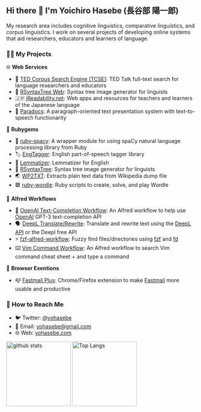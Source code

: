 ## Hi there 👋 I'm Yoichiro Hasebe (長谷部 陽一郎) 

My research area includes cognitive linguistics, comparative linguistics, and corpus linguistics. I work on several projects of developing online systems that aid researchers, educators and learners of language.

### 👨‍💻 My Projects

🌐 **Web Services**

- 💬 [TED Corpus Search Engine (TCSE)](https://yohasebe.com/tcse): TED Talk full-text search for language researchers and educators 
- 🌲 [RSyntaxTree Web](https://yohasebe.com/rsyntaxtree): Syntax tree image generator for linguists
- 🇯🇵 [jReadability.net](https://jreadability.net/en-portal.html): Web apps and resources for teachers and learners of the Japanese language
- 📄 [Paradocs](https://yohasebe.com/paradocs): A paragraph-oriented text presentation system with text-to-speech functionarity

💎 **Rubygems**

- 🚀 [ruby-spacy](https://github.com/yohasebe/ruby-spacy): A wrapper module for using spaCy natural language processing library from Ruby
- 🏷 [EngTagger](https://github.com/yohasebe/engtagger): English part-of-speech tagger library
- 📝 [Lemmatizer](https://github.com/yohasebe/lemmatizer): Lemmatizer for English
- 🌲 [RSyntaxTree](https://github.com/yohasebe/rsyntaxtree): Syntax tree image generator for linguists
- 🌏 [WP2TXT](https://github.com/yohasebe/wp2txt): Extracts plain text data from Wikipedia dump file
- 🟩 [ruby-wordle](https://github.com/yohasebe/ruby-wordle): Ruby scripts to create, solve, and play Wordle

🎩 **Alfred Workflows**

- 🤖 [OpenAI Text-Completion Workflow](https://github.com/yohasebe/openai-text-completion-workflow): An Alfred workflow to help use [OpenAI](https://openai.com/api/) GPT-3 text-completion API
- 🗣️ [DeepL Translate/Rewrite](https://github.com/yohasebe/deepl-alfred-translate-rewrite-workflow): Translate and rewrite text using the [DeepL API](https://www.deepl.com/en/docs-api/) or the Deepl free API
- ⚡️ [fzf-alfred-workflow](https://github.com/yohasebe/fzf-alfred-workflow): Fuzzy find files/directories using [fzf](https://github.com/junegunn/fzf) and [fd](https://github.com/sharkdp/fd)
- ⌨️ [Vim Command Workflow](https://github.com/yohasebe/vim-command-workflow): An Alfred workflow to search Vim command cheat sheet + and type a command

🌈 **Browser Exentions**

- 📪 [Fastmail Plus](https://github.com/yohasebe/fastmail-plus): Chrome/Firefox extension to make [Fastmail](https://fastmail.com) more usable and productive

### 🤝 How to Reach Me

- 🐦 Twitter: [@yohasebe](https://twitter.com/yohasebe)
- 📧 Email: [yohasebe@gmail.com](mailto:yohasebe@gmail.com)
- 🌐 Web: [yohasebe.com](https://yohasebe.com)

<p align="left"> 
  <img alt="github stats" height="172px" src="https://github-readme-stats.vercel.app/api?username=yohasebe" />
  <img alt="Top Langs" height="172px" src="https://github-readme-stats.vercel.app/api/top-langs/?username=yohasebe&layout=compact&show_icons=true&theme=default" />
</p>

